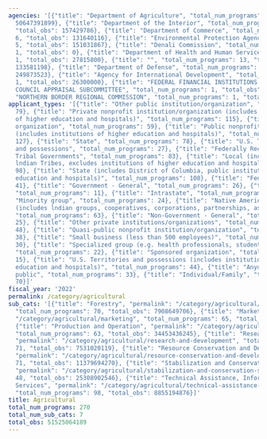 ```yaml
---
agencies: '[{"title": "Department of Agriculture", "total_num_programs": 216, "total_obs":
  50647391899}, {"title": "Department of the Interior", "total_num_programs": 20,
  "total_obs": 157429786}, {"title": "Department of Commerce", "total_num_programs":
  6, "total_obs": 131640116}, {"title": "Environmental Protection Agency", "total_num_programs":
  5, "total_obs": 151031867}, {"title": "Denali Commission", "total_num_programs":
  1, "total_obs": 0}, {"title": "Department of Health and Human Services", "total_num_programs":
  1, "total_obs": 27815800}, {"title": "", "total_num_programs": 13, "total_obs":
  133581198}, {"title": "Department of Defense", "total_num_programs": 5, "total_obs":
  249873523}, {"title": "Agency for International Development", "total_num_programs":
  1, "total_obs": 26300000}, {"title": "FEDERAL FINANCIAL INSTITUTIONS EXAMINATION
  COUNCIL APPRAISAL SUBCOMMITTEE", "total_num_programs": 1, "total_obs": 0}, {"title":
  "NORTHERN BORDER REGIONAL COMMISSION", "total_num_programs": 1, "total_obs": 0}]'
applicant_types: '[{"title": "Other public institution/organization", "total_num_programs":
  79}, {"title": "Private nonprofit institution/organization (includes institutions
  of higher education and hospitals)", "total_num_programs": 115}, {"title": "Profit
  organization", "total_num_programs": 59}, {"title": "Public nonprofit institution/organization
  (includes institutions of higher education and hospitals)", "total_num_programs":
  127}, {"title": "State", "total_num_programs": 78}, {"title": "U.S. Territories
  and possessions", "total_num_programs": 27}, {"title": "Federally Recognized lndian
  Tribal Governments", "total_num_programs": 83}, {"title": "Local (includes State-designated
  lndian Tribes, excludes institutions of higher education and hospitals", "total_num_programs":
  98}, {"title": "State (includes District of Columbia, public institutions of higher
  education and hospitals)", "total_num_programs": 108}, {"title": "Federal", "total_num_programs":
  41}, {"title": "Government - General", "total_num_programs": 26}, {"title": "Interstate",
  "total_num_programs": 11}, {"title": "Intrastate", "total_num_programs": 11}, {"title":
  "Minority group", "total_num_programs": 24}, {"title": "Native American Organizations
  (includes lndian groups, cooperatives, corporations, partnerships, associations)",
  "total_num_programs": 63}, {"title": "Non-Government - General", "total_num_programs":
  25}, {"title": "Other private institutions/organizations", "total_num_programs":
  48}, {"title": "Quasi-public nonprofit institution/organization", "total_num_programs":
  38}, {"title": "Small business (less than 500 employees)", "total_num_programs":
  30}, {"title": "Specialized group (e.g. health professionals, students, veterans)",
  "total_num_programs": 22}, {"title": "Sponsored organization", "total_num_programs":
  15}, {"title": "U.S. Territories and possessions (includes institutions of higher
  education and hospitals)", "total_num_programs": 44}, {"title": "Anyone/general
  public", "total_num_programs": 33}, {"title": "Individual/Family", "total_num_programs":
  70}]'
fiscal_year: '2022'
permalink: /category/agricultural
sub_cats: '[{"title": "Forestry", "permalink": "/category/agricultural/forestry",
  "total_num_programs": 70, "total_obs": 7908649706}, {"title": "Marketing", "permalink":
  "/category/agricultural/marketing", "total_num_programs": 65, "total_obs": 6763344655},
  {"title": "Production and Operation", "permalink": "/category/agricultural/production-and-operation",
  "total_num_programs": 63, "total_obs": 34453436245}, {"title": "Research and Development",
  "permalink": "/category/agricultural/research-and-development", "total_num_programs":
  71, "total_obs": 7531020119}, {"title": "Resource Conservation and Development",
  "permalink": "/category/agricultural/resource-conservation-and-development", "total_num_programs":
  71, "total_obs": 11379694270}, {"title": "Stabilization and Conservation Service",
  "permalink": "/category/agricultural/stabilization-and-conservation-service", "total_num_programs":
  48, "total_obs": 25308902546}, {"title": "Technical Assistance, Information and
  Services", "permalink": "/category/agricultural/technical-assistance--information-and-services",
  "total_num_programs": 98, "total_obs": 8855194876}]'
title: Agricultural
total_num_programs: 270
total_num_sub_cats: 7
total_obs: 51525064189
---
```

